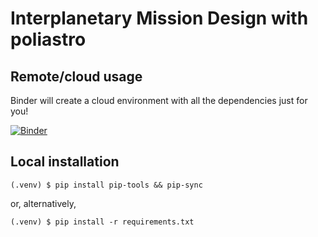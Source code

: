 # Interplanetary Mission Design with poliastro

## Remote/cloud usage

Binder will create a cloud environment with all the dependencies just for you!

[![Binder](https://mybinder.org/badge_logo.svg)](https://mybinder.org/v2/gh/poliastro/tutorial/main)

## Local installation

```
(.venv) $ pip install pip-tools && pip-sync
```

or, alternatively,

```
(.venv) $ pip install -r requirements.txt
```

